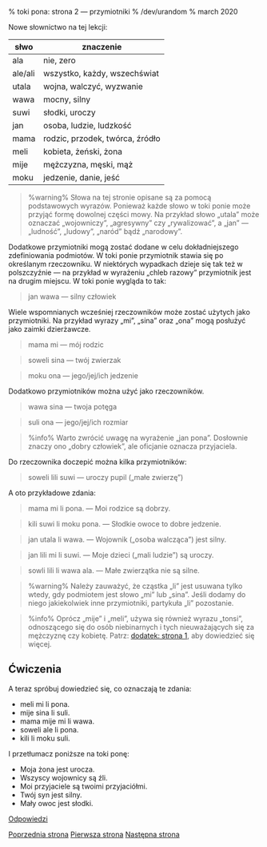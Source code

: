 % toki pona: strona 2 — przymiotniki
% /dev/urandom
% march 2020

Nowe słownictwo na tej lekcji:

| słwo    | znaczenie                        |
|--------|-------------------------------|
| ala     | nie, zero                        |
| ale/ali | wszystko, każdy, wszechświat     |
| utala   | wojna, walczyć, wyzwanie         |
| wawa    | mocny, silny                     |
| suwi    | słodki, uroczy                   |
| jan     | osoba, ludzie, ludzkość          |
| mama    | rodzic, przodek, twórca, źródło  |
| meli    | kobieta, żeński, żona            |
| mije    | mężczyzna, męski, mąż            |
| moku    | jedzenie, danie, jeść            |

> %warning%
> Słowa na tej stronie opisane są za pomocą podstawowych wyrazów. Ponieważ
> każde słowo w toki ponie może przyjąć formę dowolnej części mowy. Na przykład
> słowo „utala” może oznaczać „wojowniczy”, „agresywny” czy „rywalizować”,
> a „jan” — „ludność”, „ludowy”, „naród” bądź „narodowy”.

Dodatkowe przymiotniki mogą zostać dodane w celu dokładniejszego zdefiniowania
podmiotów. W toki ponie przymiotnik stawia się po określanym rzeczowniku.
W niektórych wypadkach dzieje się tak też w polszczyźnie — na przykład
w wyrażeniu „chleb razowy” przymiotnik jest na drugim miejscu. W toki ponie
wygląda to tak:

> jan wawa — silny człowiek

Wiele wspomnianych wcześniej rzeczowników może zostać użytych jako przymiotniki.
Na przykład wyrazy „mi”, „sina” oraz „ona” mogą posłużyć jako zaimki dzierżawcze.

> mama mi — mój rodzic

> soweli sina — twój zwierzak

> moku ona — jego/jej/ich jedzenie

Dodatkowo przymiotników można użyć jako rzeczowników.

> wawa sina — twoja potęga

> suli ona — jego/jej/ich rozmiar

> %info%
> Warto zwrócić uwagę na wyrażenie „jan pona”. Dosłownie znaczy ono
> „dobry człowiek”, ale oficjanie oznacza przyjaciela.

Do rzeczownika doczepić można kilka przymiotników:

> soweli lili suwi — uroczy pupil („małe zwierzę”)

A oto przykładowe zdania:

> mama mi li pona. — Moi rodzice są dobrzy.

> kili suwi li moku pona. — Słodkie owoce to dobre jedzenie.

> jan utala li wawa. — Wojownik („osoba walcząca”) jest silny.

> jan lili mi li suwi. — Moje dzieci („mali ludzie”) są uroczy.

> sowli lili li wawa ala. — Małe zwierzątka nie są silne.

> %warning%
> Należy zauważyć, że cząstka „li” jest usuwana tylko wtedy, gdy podmiotem
> jest słowo „mi” lub „sina”. Jeśli dodamy do niego jakiekolwiek inne przymiotniki,
> partykuła „li” pozostanie.

> %info%
> Oprócz „mije” i „meli”, używa się również wyrazu „tonsi”, odnoszącego się
> do osób niebinarnych i tych nieuważających się za mężczyznę czy kobietę.
> Patrz: [dodatek: strona 1](pl_x1.html), aby dowiedzieć się więcej.

## Ćwiczenia

A teraz spróbuj dowiedzieć się, co oznaczają te zdania:

* meli mi li pona.
* mije sina li suli.
* mama mije mi li wawa.
* soweli ale li pona.
* kili li moku suli.

I przetłumacz poniższe na toki ponę:

* Moja żona jest urocza.
* Wszyscy wojownicy są źli.
* Moi przyjaciele są twoimi przyjaciółmi.
* Twój syn jest silny.
* Mały owoc jest słodki.

[Odpowiedzi](pl_answers.html#p2)

[Poprzednia strona](pl_1.html) [Pierwsza strona](pl_index.html) [Następna strona](pl_3.html)
